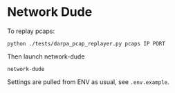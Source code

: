 # Network Dude

To replay pcaps:

```
python ./tests/darpa_pcap_replayer.py pcaps IP PORT
```

Then launch network-dude

```
network-dude
```

Settings are pulled from ENV as usual, see `.env.example`.
